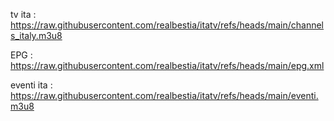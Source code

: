 tv ita : https://raw.githubusercontent.com/realbestia/itatv/refs/heads/main/channels_italy.m3u8


EPG : https://raw.githubusercontent.com/realbestia/itatv/refs/heads/main/epg.xml


eventi ita : https://raw.githubusercontent.com/realbestia/itatv/refs/heads/main/eventi.m3u8
